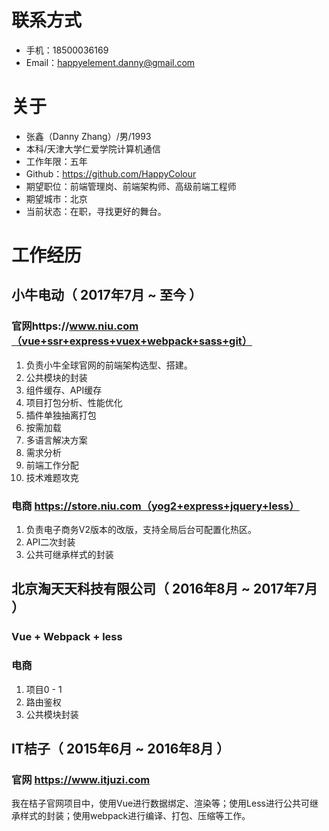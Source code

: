 
# 联系方式
- 手机：18500036169
- Email：happyelement.danny@gmail.com
# 关于
 - 张鑫（Danny Zhang）/男/1993
 - 本科/天津大学仁爱学院计算机通信
 - 工作年限：五年
 - Github：https://github.com/HappyColour
 - 期望职位：前端管理岗、前端架构师、高级前端工程师
 - 期望城市：北京
 - 当前状态：在职，寻找更好的舞台。
# 工作经历
## 小牛电动（ 2017年7月 ~ 至今 ）
### 官网https://www.niu.com（vue+ssr+express+vuex+webpack+sass+git）
1. 负责小牛全球官网的前端架构选型、搭建。
2. 公共模块的封装
3. 组件缓存、API缓存
4. 项目打包分析、性能优化
5. 插件单独抽离打包
6. 按需加载
7. 多语言解决方案
8. 需求分析
9. 前端工作分配
10. 技术难题攻克

### 电商 https://store.niu.com（yog2+express+jquery+less）
1. 负责电子商务V2版本的改版，支持全局后台可配置化热区。
2. API二次封装
3. 公共可继承样式的封装
  
## 北京淘天天科技有限公司（ 2016年8月 ~ 2017年7月 ）
### Vue + Webpack + less
### 电商
1. 项目0 - 1
2. 路由鉴权
3. 公共模块封装


## IT桔子（ 2015年6月 ~ 2016年8月 ）
### 官网 https://www.itjuzi.com
我在桔子官网项目中，使用Vue进行数据绑定、渲染等；使用Less进行公共可继承样式的封装；使用webpack进行编译、打包、压缩等工作。
